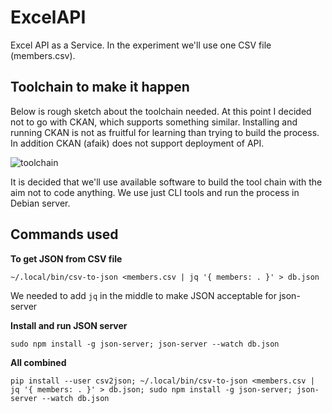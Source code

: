 # ExcelAPI
Excel API as a Service. In the experiment we'll use one CSV file (members.csv). 

## Toolchain to make it happen

Below is rough sketch about the toolchain needed. At this point I decided not to go with CKAN, which supports something similar. Installing and running CKAN is not as fruitful for learning than trying to build the process. In addition CKAN (afaik) does not support deployment of API. 

![toolchain](https://raw.githubusercontent.com/APIOps/ExcelAPI/master/images/rapidAPI.png)

It is decided that we'll use available software to build the tool chain with the aim not to code anything. We use just CLI tools and run the process in Debian server. 

## Commands used

**To get JSON from CSV file**


``` ~/.local/bin/csv-to-json <members.csv | jq '{ members: . }' > db.json ``` 

We needed to add ```jq``` in the middle to make JSON acceptable for json-server


**Install and run JSON server**

``` sudo npm install -g json-server; json-server --watch db.json ```

**All combined**

``` pip install --user csv2json; ~/.local/bin/csv-to-json <members.csv | jq '{ members: . }' > db.json; sudo npm install -g json-server; json-server --watch db.json ```
